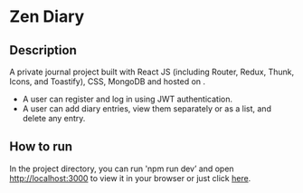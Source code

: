 # Zen Diary

## Description
A private journal project built with React JS (including Router, Redux, Thunk, Icons, and Toastify), CSS, MongoDB and hosted on .

* A user can register and log in using JWT authentication.
* A user can add diary entries, view them separately or as a list, and delete any entry.

## How to run
In the project directory, you can run 'npm run dev’ and open [http://localhost:3000](http://localhost:3000) to view it in your browser or just click [here](https://).
